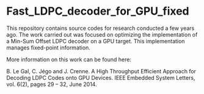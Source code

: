 # Fast_LDPC_decoder_for_GPU_fixed

This repository contains source codes for research conducted a few years ago. The work carried out was focused on optimizing the implementation of a Min-Sum Offset LDPC decoder on a GPU target. This implementation manages fixed-point information.

More information on this work can be found here:

B. Le Gal, C. Jégo and J. Crenne. A High Throughput Efficient Approach for Decoding LDPC Codes onto GPU Devices. IEEE Embedded System Letters, vol. 6(2), pages 29 – 32, June 2014.
